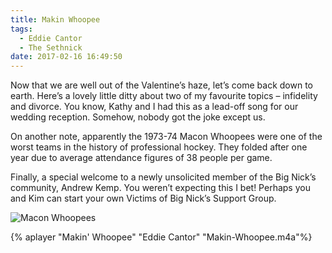 ```yaml
---
title: Makin Whoopee
tags:
  - Eddie Cantor
  - The Sethnick
date: 2017-02-16 16:49:50
---
```


Now that we are well out of the Valentine’s haze, let’s come back down to earth. Here’s a lovely little ditty about two of my favourite topics – infidelity and divorce. You know, Kathy and I had this as a lead-off song for our wedding reception. Somehow, nobody got the joke except us.
 
On another note, apparently the 1973-74 Macon Whoopees were one of the worst teams in the history of professional hockey. They folded after one year due to average attendance figures of 38 people per game.
 
Finally, a special welcome to a newly unsolicited member of the Big Nick’s community, Andrew Kemp. You weren’t expecting this I bet! Perhaps you and Kim can start your own Victims of Big Nick’s Support Group.

![Macon Whoopees](Macon-Whoopees.jpg)

{% aplayer "Makin' Whoopee" "Eddie Cantor" "Makin-Whoopee.m4a"%}

